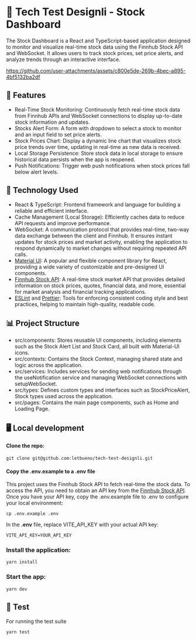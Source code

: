 # 📖 Tech Test Designli - Stock Dashboard

The Stock Dashboard is a React and TypeScript-based application designed to monitor and visualize real-time stock data using the Finnhub Stock API and WebSocket. It allows users to track stock prices, set price alerts, and analyze trends through an interactive interface.



https://github.com/user-attachments/assets/c800e5de-269b-4bec-a895-4bf5132ba2df



## 📝 Features

- Real-Time Stock Monitoring: Continuously fetch real-time stock data from Finnhub APIs and WebSocket connections to display up-to-date stock information and updates.
- Stocks Alert Form: A form with dropdown to select a stock to monitor and an input field to set price alerts.
- Stock Prices Chart: Display a dynamic line chart that visualizes stock price trends over time, updating in real-time as new data is received.
- Local Storage Persistence: Store stock data in local storage to ensure historical data persists when the app is reopened.
- Push Notifications: Trigger web push notifications when stock prices fall below alert levels.

## 🔧 Technology Used

- React & TypeScript: Frontend framework and language for building a reliable and efficient interface.
- Cache Management (Local Storage): Efficiently caches data to reduce API requests and improve performance.
- WebSocket: A communication protocol that provides real-time, two-way data exchange between the client and Finnhub. It ensures instant updates for stock prices and market activity, enabling the application to respond dynamically to market changes without requiring repeated API calls.
- [Material UI](https://mui.com/material-ui/getting-started/): A popular and flexible component library for React, providing a wide variety of customizable and pre-designed UI components.
- [Finnhub Stock API](https://finnhub.io/): A real-time stock market API that provides detailed information on stock prices, quotes, financial data, and more, essential for market analysis and financial tracking applications.
- [ESLint](https://eslint.org/) and [Prettier](https://prettier.io/): Tools for enforcing consistent coding style and best practices, helping to maintain high-quality, readable code.

## 📊 Project Structure

- src/components: Stores reusable UI components, including elements such as the Stock Alert List and Stock Card, all built with Material-UI icons.
- src/contexts: Contains the Stock Context, managing shared state and logic across the application.
- src/services: Includes services for sending web notifications through the useNotification service and managing WebSocket connections with setupWebSocket.
- src/types: Defines custom types and interfaces such as StockPriceAlert, Stock types used across the application.
- src/pages: Contains the main page components, such as Home and Loading Page.

## 🖥️ Local development

#### Clone the repo:

```shell
git clone git@github.com:letbueno/tech-test-designli.git
```

#### Copy the .env.example to a .env file

This project uses the Finnhub Stock API to fetch real-time the stock data. To access the API, you need to obtain an API key from the [Finnhub Stock API](https://finnhub.io/). Once you have your API key, copy the .env.example file to .env to configure your local environment:

```shell
cp .env.example .env
```

In the **.env** file, replace VITE_API_KEY with your actual API key:

```
VITE_API_KEY=YOUR_API_KEY
```

### Install the application:

```shell
yarn install
```

### Start the app:

```shell
yarn dev
```

## 🧪 Test

For running the test suite

```shell
yarn test
```
